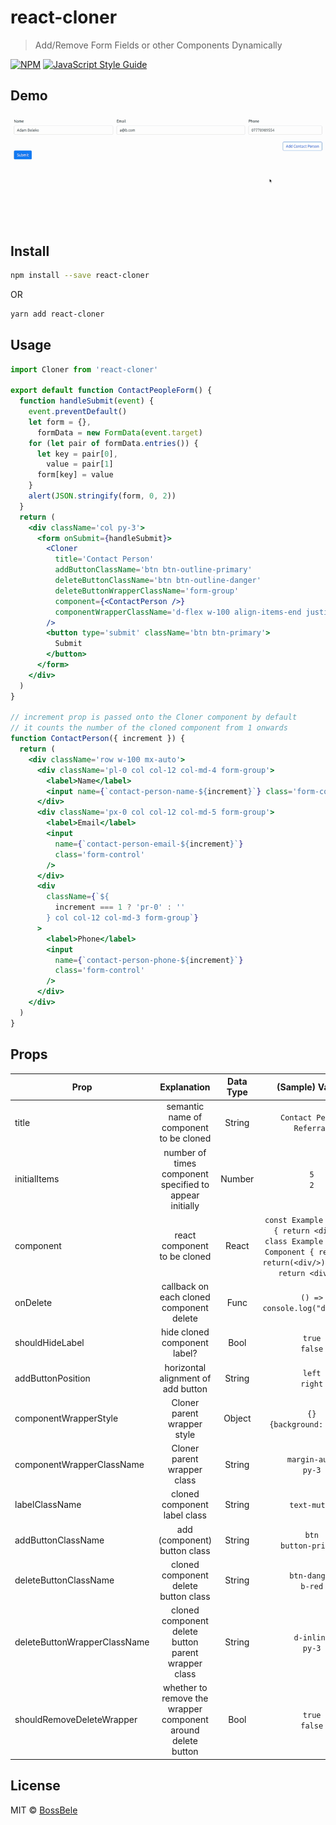 # react-cloner

> Add/Remove Form Fields or other Components Dynamically

[![NPM](https://img.shields.io/npm/v/react-cloner.svg)](https://www.npmjs.com/package/react-cloner) [![JavaScript Style Guide](https://img.shields.io/badge/code_style-standard-brightgreen.svg)](https://standardjs.com)

## Demo

![React Cloner Demo](/example/public/react-cloner.gif)

## Install

```bash
npm install --save react-cloner
```

OR

```bash
yarn add react-cloner
```

## Usage

```jsx
import Cloner from 'react-cloner'

export default function ContactPeopleForm() {
  function handleSubmit(event) {
    event.preventDefault()
    let form = {},
      formData = new FormData(event.target)
    for (let pair of formData.entries()) {
      let key = pair[0],
        value = pair[1]
      form[key] = value
    }
    alert(JSON.stringify(form, 0, 2))
  }
  return (
    <div className='col py-3'>
      <form onSubmit={handleSubmit}>
        <Cloner
          title='Contact Person'
          addButtonClassName='btn btn-outline-primary'
          deleteButtonClassName='btn btn-outline-danger'
          deleteButtonWrapperClassName='form-group'
          component={<ContactPerson />}
          componentWrapperClassName='d-flex w-100 align-items-end justify-content-between mb-3'
        />
        <button type='submit' className='btn btn-primary'>
          Submit
        </button>
      </form>
    </div>
  )
}

// increment prop is passed onto the Cloner component by default
// it counts the number of the cloned component from 1 onwards
function ContactPerson({ increment }) {
  return (
    <div className='row w-100 mx-auto'>
      <div className='pl-0 col col-12 col-md-4 form-group'>
        <label>Name</label>
        <input name={`contact-person-name-${increment}`} class='form-control' />
      </div>
      <div className='px-0 col col-12 col-md-5 form-group'>
        <label>Email</label>
        <input
          name={`contact-person-email-${increment}`}
          class='form-control'
        />
      </div>
      <div
        className={`${
          increment === 1 ? 'pr-0' : ''
        } col col-12 col-md-3 form-group`}
      >
        <label>Phone</label>
        <input
          name={`contact-person-phone-${increment}`}
          class='form-control'
        />
      </div>
    </div>
  )
}
```

## Props

| Prop                         |                         Explanation                          | Data Type |                                                          (Sample) Values                                                           | Default |
| ---------------------------- | :----------------------------------------------------------: | :-------: | :--------------------------------------------------------------------------------------------------------------------------------: | :-----: |
| title                        |           semantic name of component to be cloned            |  String   |                                                `Contact Person`<br/>`Referral`<br/>                                                | `null`  |
| initialItems                 |   number of times component specified to appear initially    |  Number   |                                                            `5`<br/>`2`                                                             |   `1`   |
| component                    |                 react component to be cloned                 |   React   | `const Example = () => { return <div/> }`<br/>`class Example extends Component { render(){ return(<div/>) }} => { return <div/> }` | `null`  |
| onDelete                     |           callback on each cloned component delete           |   Func    |                                                   `() => console.log("deleted")`                                                   | `null`  |
| shouldHideLabel              |                 hide cloned component label?                 |   Bool    |                                                         `true`<br/>`false`                                                         | `true`  |
| addButtonPosition            |              horizontal alignment of add button              |  String   |                                                         `left`<br/>`right`                                                         | `right` |
| componentWrapperStyle        |                 Cloner parent wrapper style                  |  Object   |                                                   `{}`<br/>`{background: "red"}`                                                   | `null`  |
| componentWrapperClassName    |                 Cloner parent wrapper class                  |  String   |                                                      `margin-auto`<br/>`py-3`                                                      | `null`  |
| labelClassName               |                 cloned component label class                 |  String   |                                                            `text-muted`                                                            | `null`  |
| addButtonClassName           |                 add (component) button class                 |  String   |                                                     `btn`<br/>`button-primary`                                                     |  `""`   |
| deleteButtonClassName        |             cloned component delete button class             |  String   |                                                      `btn-danger`<br/>`b-red`                                                      | `null`  |
| deleteButtonWrapperClassName |     cloned component delete button parent wrapper class      |  String   |                                                       `d-inline`<br/>`py-3`                                                        | `null`  |
| shouldRemoveDeleteWrapper    | whether to remove the wrapper component around delete button |   Bool    |                                                         `true`<br/>`false`                                                         | `false` |

## License

MIT © [BossBele](https://github.com/BossBele)
